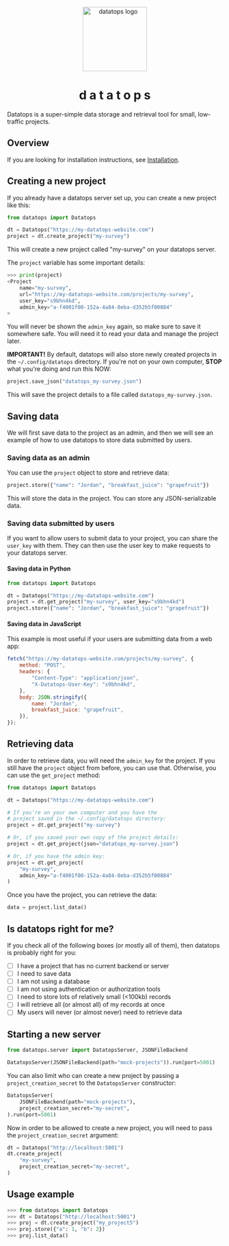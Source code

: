 <p align=center>
<img alt="datatops logo" src="https://user-images.githubusercontent.com/693511/197777462-2df2e338-3582-4c92-9475-490e7e159ab7.png" width="150" />
<h1 align=center><b>d a t a t o p s</b></h1>
</p>

Datatops is a super-simple data storage and retrieval tool for small, low-traffic projects.

## Overview

If you are looking for installation instructions, see [Installation](#installation).

## Creating a new project

If you already have a datatops server set up, you can create a new project like this:

```python
from datatops import Datatops

dt = Datatops("https://my-datatops-website.com")
project = dt.create_project("my-survey")
```

This will create a new project called "my-survey" on your datatops server.

The `project` variable has some important details:

```python
>>> print(project)
<Project
    name="my-survey",
    url="https://my-datatops-website.com/projects/my-survey",
    user_key="s9bhn4kd",
    admin_key="a-f4001f00-152a-4a84-8eba-d352b5f00884"
>
```

You will never be shown the `admin_key` again, so make sure to save it somewhere safe. You will need it to read your data and manage the project later.

**IMPORTANT!** By default, datatops will also store newly created projects in the `~/.config/datatops` directory. If you're not on your own computer, **STOP** what you're doing and run this NOW:

```python
project.save_json("datatops_my-survey.json")
```

This will save the project details to a file called `datatops_my-survey.json`.

## Saving data

We will first save data to the project as an admin, and then we will see an example of how to use datatops to store data submitted by users.

### Saving data as an admin

You can use the `project` object to store and retrieve data:

```python
project.store({"name": "Jordan", "breakfast_juice": "grapefruit"})
```

This will store the data in the project. You can store any JSON-serializable data.

### Saving data submitted by users

If you want to allow users to submit data to your project, you can share the `user_key` with them. They can then use the user key to make requests to your datatops server.

#### Saving data in Python

```python
from datatops import Datatops

dt = Datatops("https://my-datatops-website.com")
project = dt.get_project("my-survey", user_key="s9bhn4kd")
project.store({"name": "Jordan", "breakfast_juice": "grapefruit"})
```

#### Saving data in JavaScript

This example is most useful if your users are submitting data from a web app:

```javascript
fetch("https://my-datatops-website.com/projects/my-survey", {
    method: "POST",
    headers: {
        "Content-Type": "application/json",
        "X-Datatops-User-Key": "s9bhn4kd",
    },
    body: JSON.stringify({
        name: "Jordan",
        breakfast_juice: "grapefruit",
    }),
});
```

## Retrieving data

In order to retrieve data, you will need the `admin_key` for the project. If you still have the `project` object from before, you can use that. Otherwise, you can use the `get_project` method:

```python
from datatops import Datatops

dt = Datatops("https://my-datatops-website.com")

# If you're on your own computer and you have the
# project saved in the ~/.config/datatops directory:
project = dt.get_project("my-survey")

# Or, if you saved your own copy of the project details:
project = dt.get_project(json="datatops_my-survey.json")

# Or, if you have the admin key:
project = dt.get_project(
    "my-survey",
    admin_key="a-f4001f00-152a-4a84-8eba-d352b5f00884"
)
```

Once you have the project, you can retrieve the data:

```python
data = project.list_data()
```

## Is datatops right for me?

If you check all of the following boxes (or mostly all of them), then datatops is probably right for you:

-   [ ] I have a project that has no current backend or server
-   [ ] I need to save data
-   [ ] I am not using a database
-   [ ] I am not using authentication or authorization tools
-   [ ] I need to store lots of relatively small (<100kb) records
-   [ ] I will retrieve all (or almost all) of my records at once
-   [ ] My users will never (or almost never) need to retrieve data

## Starting a new server

```python
from datatops.server import DatatopsServer, JSONFileBackend

DatatopsServer(JSONFileBackend(path="mock-projects")).run(port=5001)
```

You can also limit who can create a new project by passing a `project_creation_secret` to the `DatatopsServer` constructor:

```python
DatatopsServer(
    JSONFileBackend(path="mock-projects"),
    project_creation_secret="my-secret",
).run(port=5001)
```

Now in order to be allowed to create a new project, you will need to pass the `project_creation_secret` argument:

```python
dt = Datatops("http://localhost:5001")
dt.create_project(
    "my-survey",
    project_creation_secret="my-secret",
)
```

## Usage example

```python
>>> from datatops import Datatops
>>> dt = Datatops("http://localhost:5001")
>>> proj = dt.create_project("my_project5")
>>> proj.store({"a": 1, "b": 2})
>>> proj.list_data()
```
